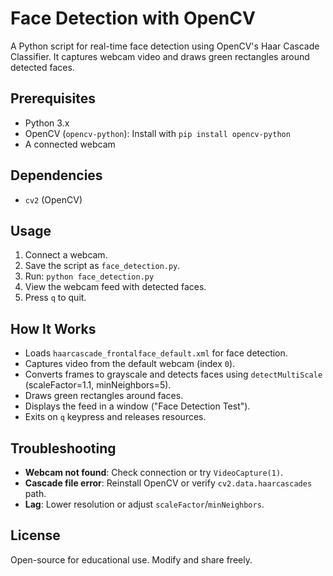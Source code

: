 # Face Detection with OpenCV

A Python script for real-time face detection using OpenCV's Haar Cascade Classifier. It captures webcam video and draws green rectangles around detected faces.

## Prerequisites
- Python 3.x
- OpenCV (`opencv-python`): Install with `pip install opencv-python`
- A connected webcam

## Dependencies
- `cv2` (OpenCV)

## Usage
1. Connect a webcam.
2. Save the script as `face_detection.py`.
3. Run: `python face_detection.py`
4. View the webcam feed with detected faces.
5. Press `q` to quit.

## How It Works
- Loads `haarcascade_frontalface_default.xml` for face detection.
- Captures video from the default webcam (index `0`).
- Converts frames to grayscale and detects faces using `detectMultiScale` (scaleFactor=1.1, minNeighbors=5).
- Draws green rectangles around faces.
- Displays the feed in a window ("Face Detection Test").
- Exits on `q` keypress and releases resources.

## Troubleshooting
- **Webcam not found**: Check connection or try `VideoCapture(1)`.
- **Cascade file error**: Reinstall OpenCV or verify `cv2.data.haarcascades` path.
- **Lag**: Lower resolution or adjust `scaleFactor`/`minNeighbors`.

## License
Open-source for educational use. Modify and share freely.
